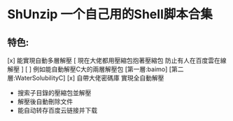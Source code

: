 # ShUnzip 一个自己用的Shell脚本合集
## 特色:
[x]   能實現自動多層解壓 [ 現在大佬都用壓縮包抱著壓縮包 防止有人在百度雲在線解壓 ]
  [ ]  例如能自動解壓C大的兩層解壓包 [第一層:baimo] [第二層:WaterSolubilityC]
[x]   自帶大佬密碼庫 實現全自動解壓
*   搜索子目錄的壓縮包並解壓
*   解壓後自動刪除文件
*   能自动转存百度云链接并下载
